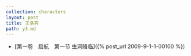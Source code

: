 ```yaml
---
collection: characters
layout: post
title: 王洛宾
path: y3.md
---
```


- [第一卷　启航　第一节 虫洞降临]({% post_url 2009-9-1-1-00100 %})
